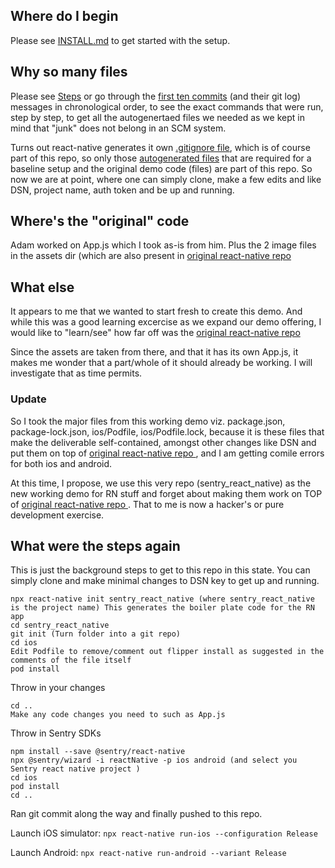 ## Where do I begin 

Please see [INSTALL.md](./Install.md) to get started with the setup.


## Why so many files

Please see [Steps](#what-were-the-setps-again) or go through the [first ten commits](https://github.com/sentry-demos/sentry_react_native/commits/master) (and their git log) messages in chronological order, to see the exact commands that were run, step by step, to get all the autogenertaed files we needed as we kept in mind that "junk" does not belong in an SCM system. 

Turns out react-native generates it own [.gitignore file](https://stackoverflow.com/questions/49099131/recommended-gitignore-for-react-native/49099219
), which is of course part of this repo, so only those [autogenerated files](https://stackoverflow.com/questions/48448426/why-dont-we-gitignore-ios-and-android-in-react-native ) that are required for a baseline setup and the original demo code (files) are part of this repo. So now we are at point, where one can simply clone, make a few edits and like DSN, project name, auth token and be up and running.


## Where's the "original" code

Adam worked on App.js which I took as-is from him. Plus the 2 image files in the assets dir (which are also present in [original react-native repo ]( https://github.com/sentry-demos/react-native/commit/269f58d63426065a4de67a3f22d2e774787cd996)


## What else 

It appears to me that we wanted to start fresh to create this demo. And while this was a good learning excercise as we expand our demo offering, I would like to "learn/see" how far off was the [original react-native repo ]( https://github.com/sentry-demos/react-native/commit/269f58d63426065a4de67a3f22d2e774787cd996)

Since the assets are taken from there, and that it has its own App.js, it makes me wonder that a part/whole of it should already be working. I will investigate that as time permits. 

### Update

So I took the major files from this working demo viz. package.json, package-lock.json, ios/Podfile, ios/Podfile.lock, because it is these files that make the deliverable self-contained, amongst other changes like DSN and put them on top of [original react-native repo ]( https://github.com/sentry-demos/react-native/commit/269f58d63426065a4de67a3f22d2e774787cd996) , and I am getting comile errors for both ios and android. 

At this time, I propose, we use this very repo (sentry_react_native) as the new working demo for RN stuff and forget about making them work on TOP of [original react-native repo ]( https://github.com/sentry-demos/react-native/commit/269f58d63426065a4de67a3f22d2e774787cd996) . That to me is now a hacker's or pure development exercise.

## What were the steps again

This is just the background steps to get to this repo in this state. You can simply clone and  make minimal changes to DSN key to get up and running. 

```
npx react-native init sentry_react_native (where sentry_react_native is the project name) This generates the boiler plate code for the RN app
cd sentry_react_native
git init (Turn folder into a git repo)
cd ios
Edit Podfile to remove/comment out flipper install as suggested in the comments of the file itself
pod install
``` 

Throw in your changes
```
cd ..
Make any code changes you need to such as App.js
```

Throw in Sentry SDKs
```
npm install --save @sentry/react-native
npx @sentry/wizard -i reactNative -p ios android (and select you Sentry react native project )
cd ios
pod install
cd ..
```

Ran git commit along the way and finally pushed to this repo.


Launch iOS  simulator: `npx react-native run-ios --configuration Release`

Launch Android: `npx react-native run-android --variant Release`
